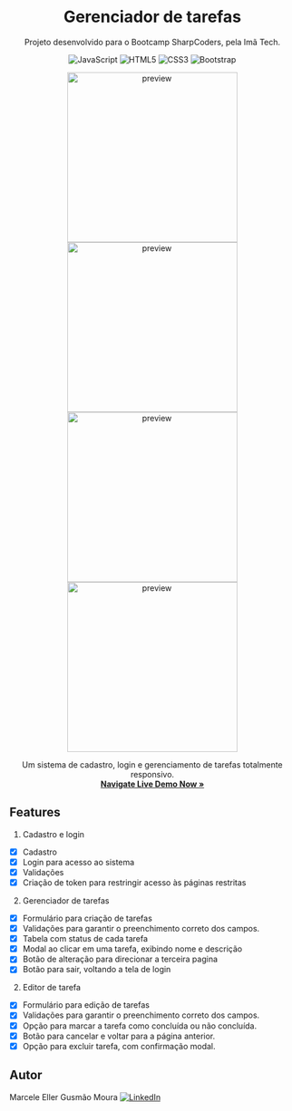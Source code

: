 <div align="center">

<h1 align="center">
    <br />
    Gerenciador de tarefas
</h1>

<p align="center">
Projeto desenvolvido para o Bootcamp SharpCoders, pela Imã Tech.
</p>

![JavaScript](https://img.shields.io/badge/javascript-%23323330.svg?style=for-the-badge&logo=javascript&logoColor=%23F7DF1E) ![HTML5](https://img.shields.io/badge/html5-%23E34F26.svg?style=for-the-badge&logo=html5&logoColor=white) ![CSS3](https://img.shields.io/badge/css3-%231572B6.svg?style=for-the-badge&logo=css3&logoColor=white) ![Bootstrap](https://img.shields.io/badge/bootstrap-%238511FA.svg?style=for-the-badge&logo=bootstrap&logoColor=white)



<div align="center">
    <img src="https://i.imgur.com/SqTnq0s.png" alt="preview" width="300px"/>
    <img src="https://i.imgur.com/J6I3UWE.png" alt="preview" width="300"/>
    <img src="https://i.imgur.com/c1xlo8A.png" alt="preview" width="300"/>
    <img src="https://i.imgur.com/0viNnDJ.png" alt="preview" width="300"/>
</div>

<p align="center">
      Um sistema de cadastro, login e gerenciamento de tarefas totalmente responsivo.
    <br />
    <a 
      href="https://marceleeller.github.io/gerenciador-de-tarefas/">
      <strong>Navigate Live Demo Now »</strong>
    </a>
  </p>

</div>

## Features
1. Cadastro e login
- [x] Cadastro
- [x] Login para acesso ao sistema
- [x] Validações
- [x] Criação de token para restringir acesso às páginas restritas

2. Gerenciador de tarefas
- [x] Formulário para criação de tarefas
- [x] Validações para garantir o preenchimento correto dos campos.
- [x] Tabela com status de cada tarefa
- [x] Modal ao clicar em uma tarefa, exibindo nome e descrição
- [x] Botão de alteração para direcionar a terceira pagina
- [x] Botão para sair, voltando a tela de login

2. Editor de tarefa
- [x] Formulário para edição de tarefas
- [x] Validações para garantir o preenchimento correto dos campos.
- [x] Opção para marcar a tarefa como concluída ou não concluída.
- [x] Botão para cancelar e voltar para a página anterior.
- [x] Opção para excluir tarefa, com confirmação modal.

## Autor
Marcele Eller Gusmão Moura
<a href="https://www.linkedin.com/in/marceleeller/">
![LinkedIn](https://img.shields.io/badge/linkedin-%230077B5.svg?style=for-the-badge&logo=linkedin&logoColor=white)</a>


